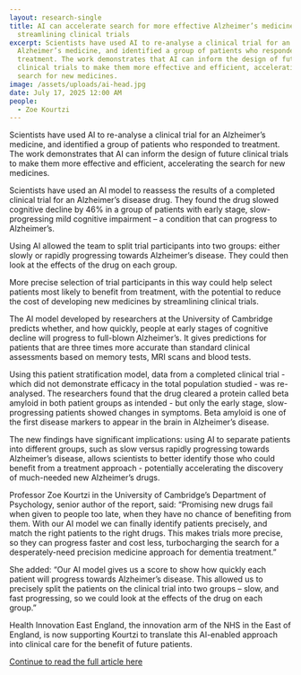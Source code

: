 ```yaml
---
layout: research-single
title: AI can accelerate search for more effective Alzheimer’s medicines by
  streamlining clinical trials
excerpt: Scientists have used AI to re-analyse a clinical trial for an
  Alzheimer’s medicine, and identified a group of patients who responded to
  treatment. The work demonstrates that AI can inform the design of future
  clinical trials to make them more effective and efficient, accelerating the
  search for new medicines.
image: /assets/uploads/ai-head.jpg
date: July 17, 2025 12:00 AM
people:
  - Zoe Kourtzi
---
```

Scientists have used AI to re-analyse a clinical trial for an Alzheimer’s medicine, and identified a group of patients who responded to treatment. The work demonstrates that AI can inform the design of future clinical trials to make them more effective and efficient, accelerating the search for new medicines.

Scientists have used an AI model to reassess the results of a completed clinical trial for an Alzheimer’s disease drug. They found the drug slowed cognitive decline by 46% in a group of patients with early stage, slow-progressing mild cognitive impairment – a condition that can progress to Alzheimer’s.

Using AI allowed the team to split trial participants into two groups: either slowly or rapidly progressing towards Alzheimer’s disease. They could then look at the effects of the drug on each group.

More precise selection of trial participants in this way could help select patients most likely to benefit from treatment, with the potential to reduce the cost of developing new medicines by streamlining clinical trials.

The AI model developed by researchers at the University of Cambridge predicts whether, and how quickly, people at early stages of cognitive decline will progress to full-blown Alzheimer’s. It gives predictions for patients that are three times more accurate than standard clinical assessments based on memory tests, MRI scans and blood tests.  

Using this patient stratification model, data from a completed clinical trial - which did not demonstrate efficacy in the total population studied - was re-analysed. The researchers found that the drug cleared a protein called beta amyloid in both patient groups as intended - but only the early stage, slow-progressing patients showed changes in symptoms. Beta amyloid is one of the first disease markers to appear in the brain in Alzheimer’s disease.

The new findings have significant implications: using AI to separate patients into different groups, such as slow versus rapidly progressing towards Alzheimer’s disease, allows scientists to better identify those who could benefit from a treatment approach - potentially accelerating the discovery of much-needed new Alzheimer’s drugs.

Professor Zoe Kourtzi in the University of Cambridge’s Department of Psychology, senior author of the report, said: “Promising new drugs fail when given to people too late, when they have no chance of benefiting from them. With our AI model we can finally identify patients precisely, and match the right patients to the right drugs. This makes trials more precise, so they can progress faster and cost less, turbocharging the search for a desperately-need precision medicine approach for dementia treatment.”  

She added: “Our AI model gives us a score to show how quickly each patient will progress towards Alzheimer’s disease. This allowed us to precisely split the patients on the clinical trial into two groups – slow, and fast progressing, so we could look at the effects of the drug on each group.”

Health Innovation East England, the innovation arm of the NHS in the East of England, is now supporting Kourtzi to translate this AI-enabled approach into clinical care for the benefit of future patients.

[Continue to read the full article here](https://www.cam.ac.uk/research/news/ai-can-accelerate-search-for-more-effective-alzheimers-medicines-by-streamlining-clinical-trials)